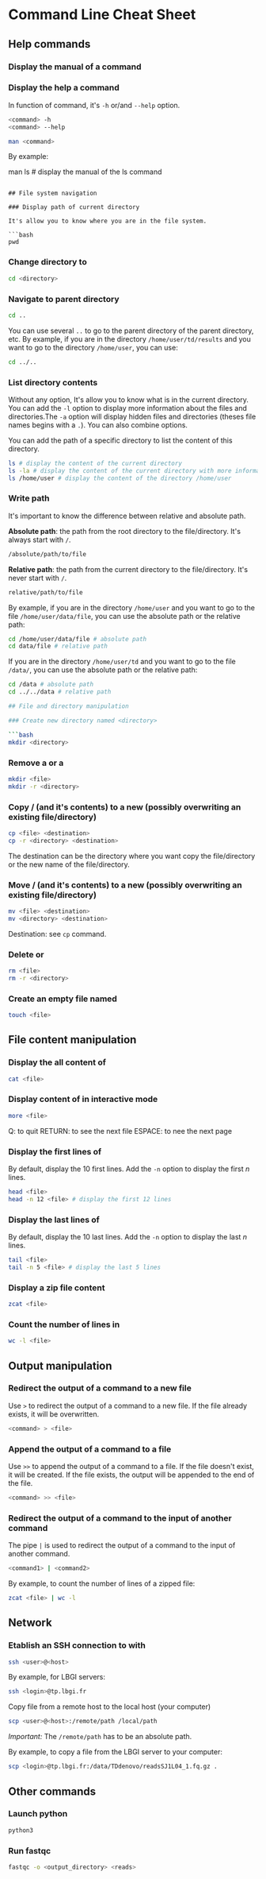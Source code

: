 # Command Line Cheat Sheet

## Help commands

### Display the manual of a command

### Display the help a command

In function of command, it's `-h` or/and `--help` option.

```bash
<command> -h
<command> --help
```

```bash
man <command>
```

By example:

man ls # display the manual of the ls command
```

## File system navigation

### Display path of current directory

It's allow you to know where you are in the file system.

```bash	
pwd 
```

### Change directory to <directory>

```bash
cd <directory>
```

### Navigate to parent directory

```bash 
cd ..
```

You can use several `..` to go to the parent directory of the parent directory, etc. By example, if you are in the directory `/home/user/td/results` and you want to go to the directory `/home/user`, you can use:

```bash 
cd ../..
```

### List directory contents

Without any option, It's allow you to know what is in the current directory. You can add the `-l` option to display more information about the files and directories.The `-a` option will display hidden files and directories (theses file names begins with a `.`). You can also combine options.

You can add the path of a specific directory to list the content of this directory.

```bash   
ls # display the content of the current directory
ls -la # display the content of the current directory with more information and display also the hidden files and directories
ls /home/user # display the content of the directory /home/user
```

### Write path

It's important to know the difference between relative and absolute path. 

**Absolute path**: the path from the root directory to the file/directory. It's always start with `/`.

```bash
/absolute/path/to/file
```

**Relative path**: the path from the current directory to the file/directory. It's never start with `/`.

```bash
relative/path/to/file
```

By example, if you are in the directory `/home/user` and you want to go to the file `/home/user/data/file`, you can use the absolute path or the relative path:

```bash
cd /home/user/data/file # absolute path
cd data/file # relative path
```

If you are in the directory `/home/user/td` and you want to go to the file `/data/`, you can use the absolute path or the relative path:

```bash
cd /data # absolute path
cd ../../data # relative path
```

```bash
## File and directory manipulation

### Create new directory named <directory>

```bash 
mkdir <directory>
```

### Remove a <file> or a <directory> 

```bash
mkdir <file>
mkdir -r <directory>
```

### Copy <file> / <directory> (and it's contents) to a new <destination> (possibly overwriting an existing file/directory)

```bash
cp <file> <destination>
cp -r <directory> <destination>
```

The destination can be the directory where you want copy the file/directory or the new name of the file/directory.

### Move <file> / <directory> (and it's contents) to a new <destination> (possibly overwriting an existing file/directory)

```bash
mv <file> <destination>
mv <directory> <destination>
```

Destination: see `cp` command.

### Delete <file> or <directory>

```bash
rm <file>
rm -r <directory>
```

### Create an empty file named <file>

```bash
touch <file>
```

## File content manipulation

### Display the all content of <file>

```bash
cat <file>
```

### Display content of <file> in interactive mode

```bash
more <file>
```

Q: to quit
RETURN: to see the next file
ESPACE: to nee the next page

### Display the first lines of <file>

By default, display the 10 first lines. Add the `-n` option to display the first *n* lines.

```bash
head <file> 
head -n 12 <file> # display the first 12 lines
```

### Display  the last lines of <file>

By default, display the 10 last lines. Add the `-n` option to display the last *n* lines.

```bash	
tail <file>
tail -n 5 <file> # display the last 5 lines
```

### Display a zip file content

```bash
zcat <file>
```

### Count the number of lines in <file>

```bash
wc -l <file>
```

## Output manipulation

### Redirect the output of a command to a new file

Use `>` to redirect the output of a command to a new file. If the file already exists, it will be overwritten.

```bash
<command> > <file>
```

### Append the output of a command to a file

Use `>>` to append the output of a command to a file. If the file doesn't exist, it will be created. If the file exists, the output will be appended to the end of the file.

```bash
<command> >> <file>
```

### Redirect the output of a command to the input of another command

The pipe `|` is used to redirect the output of a command to the input of another command.

```bash
<command1> | <command2>
```

By example, to count the number of lines of a zipped file:

```bash
zcat <file> | wc -l
```

## Network

### Etablish an SSH connection to <host> with <user>

```bash
ssh <user>@<host>
```

By example, for LBGI servers:

```bash
ssh <login>@tp.lbgi.fr
```

Copy file from a remote host to the local host (your computer)

```bash
scp <user>@<host>:/remote/path /local/path
```

*Important:* The `/remote/path` has to be an absolute path.


By example, to copy a file from the LBGI server to your computer:

```bash
scp <login>@tp.lbgi.fr:/data/TDdenovo/readsSJ1L04_1.fq.gz .
```

## Other commands

### Launch python

```bash
python3
```

### Run fastqc

```bash
fastqc -o <output_directory> <reads> 
```


